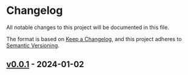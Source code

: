 # Changelog
All notable changes to this project will be documented in this file.

The format is based on [Keep a Changelog](https://keepachangelog.com/en/1.0.0/),
and this project adheres to [Semantic Versioning](https://semver.org/spec/v2.0.0.html).

## [v0.0.1] - 2024-01-02

[v0.0.1]: https://github.com/pabllopf/Alis.Sample.Flappy.Bird/compare/v0.0.0...v0.0.1
